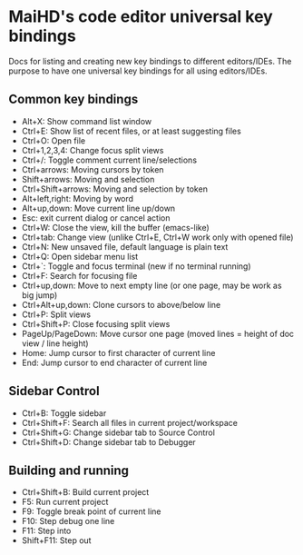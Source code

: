 # MaiHD's code editor universal key bindings
Docs for listing and creating new key bindings to different editors/IDEs. The purpose to have one universal key bindings for all using editors/IDEs.


## Common key bindings
- Alt+X: Show command list window
- Ctrl+E: Show list of recent files, or at least suggesting files
- Ctrl+O: Open file
- Ctrl+1,2,3,4: Change focus split views
- Ctrl+/: Toggle comment current line/selections
- Ctrl+arrows: Moving cursors by token
- Shift+arrows: Moving and selection
- Ctrl+Shift+arrows: Moving and selection by token
- Alt+left,right: Moving by word
- Alt+up,down: Move current line up/down
- Esc: exit current dialog or cancel action
- Ctrl+W: Close the view, kill the buffer (emacs-like)
- Ctrl+tab: Change view (unlike Ctrl+E, Ctrl+W work only with opened file)
- Ctrl+N: New unsaved file, default language is plain text
- Ctrl+Q: Open sidebar menu list
- Ctrl+`: Toggle and focus terminal (new if no terminal running)
- Ctrl+F: Search for focusing file
- Ctrl+up,down: Move to next empty line (or one page, may be work as big jump)
- Ctrl+Alt+up,down: Clone cursors to above/below line
- Ctrl+P: Split views
- Ctrl+Shift+P: Close focusing split views
- PageUp/PageDown: Move cursor one page (moved lines = height of doc view / line height)
- Home: Jump cursor to first character of current line
- End: Jump cursor to end character of current line


## Sidebar Control
- Ctrl+B: Toggle sidebar
- Ctrl+Shift+F: Search all files in current project/workspace
- Ctrl+Shift+G: Change sidebar tab to Source Control
- Ctrl+Shift+D: Change sidebar tab to Debugger


## Building and running
- Ctrl+Shift+B: Build current project
- F5: Run current project
- F9: Toggle break point of current line
- F10: Step debug one line
- F11: Step into
- Shift+F11: Step out